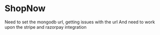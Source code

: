 # ShopNow
Need to set the mongodb url, getting issues with the url
And need to work upon the stripe and razorpay integration

